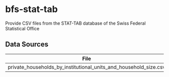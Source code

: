 # bfs-stat-tab
Provide CSV files from the STAT-TAB database of the Swiss Federal Statistical Office


## Data Sources

| File                                                                      | Source                                |
|---------------------------------------------------------------------------|---------------------------------------|
| private_households_by_institutional_units_and_household_size.csv          | [BFS][1]                              |


[1]: https://opendata.swiss/en/dataset/private-households-by-institutional-units-and-household-size

